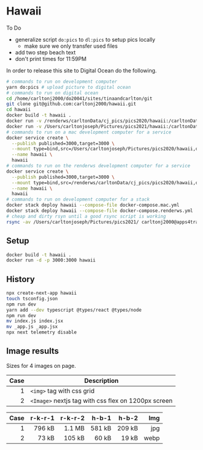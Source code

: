 # Hawaii

To Do

- generalize script `do:pics` to `dl:pics` to setup pics locally
  - make sure we only transfer used files
- add two step beach text
- don't print times for 11:59PM

In order to release this site to Digital Ocean do the following.

```bash
# commands to run on development computer
yarn do:pics # upload picture to digital ocean
# commands to run on digital ocean
cd /home/carltonj2000/do20041/sites/tinaandcarlton/git
git clone git@github.com:carltonj2000/hawaii.git
cd hawaii
docker build -t hawaii .
docker run -v /renderws/carltonData/cj_pics/pics2020/hawaii:/carltonData/cj_pics/pics2020/hawaii -p 3000:3000 hawaii
docker run -v /Users/carltonjoseph/Pictures/pics2021/hawaii:/carltonData/cj_pics/pics2021/hawaii -p 3000:3000 hawaii
# commands to run on a mac development computer for a service
docker service create \
  --publish published=3000,target=3000 \
  --mount type=bind,src=/Users/carltonjoseph/Pictures/pics2020/hawaii,dst=/carltonData/cj_pics/pics2020/hawaii \
  --name hawaii \
  hawaii
# commands to run on the renderws development computer for a service
docker service create \
  --publish published=3000,target=3000 \
  --mount type=bind,src=/renderws/carltonData/cj_pics/pics2020/hawaii,dst=/carltonData/cj_pics/pics2020/hawaii \
  --name hawaii \
  hawaii
# commands to run on development computer for a stack
docker stack deploy hawaii --compose-file docker-compose.mac.yml
docker stack deploy hawaii --compose-file docker-compose.renderws.yml
# cheap and dirty rsyn until a good rsync script is working
rsync -av /Users/carltonjoseph/Pictures/pics2021/ carltonj2000@apps4tracking.com:/home/carltonj2000/do20041/sites/carltonData/cj_pics/pics2021/
```

## Setup

```bash
docker build -t hawaii .
docker run -d -p 3000:3000 hawaii
```

## History

```bash
npx create-next-app hawaii
touch tsconfig.json
npm run dev
yarn add --dev typescript @types/react @types/node
npm run dev
mv index.js index.jsx
mv _app.js _app.jsx
npx next telemetry disable
```

## Image results

Sizes for 4 images on page.

| Case | Description                                         |
| ---: | --------------------------------------------------- |
|    1 | `<img>` tag with css grid                           |
|    2 | `<Image>` nextjs tag with css flex on 1200px screen |

| Case | r-k-r-1 | r-k-r-2 |  h-b-1 |  h-b-2 |  Img |
| ---: | ------: | ------: | -----: | -----: | ---: |
|    1 |  796 kB |  1.1 MB | 581 kB | 209 kB |  jpg |
|    2 |   73 kB |  105 kB |  60 kB |  19 kB | webp |
